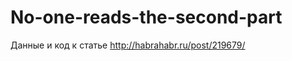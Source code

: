 No-one-reads-the-second-part
============================

Данные и код к статье http://habrahabr.ru/post/219679/
